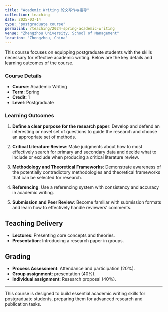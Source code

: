 ```yaml
---
title: "Academic Writing 论文写作与指导"
collection: teaching
date: 2025-03-14
type: "postgraduate course"
permalink: /teaching/2024-spring-academic-writing
venue: "Zhengzhou University, School of Management"
location: "Zhengzhou, China"
---
```


This course focuses on equipping postgraduate students with the skills necessary for effective academic writing. Below are the key details and learning outcomes of the course.

### Course Details

- **Course**: Academic Writing
- **Term**: Spring
- **Credit**: 1
- **Level**: Postgraduate

### Learning Outcomes

1. **Define a clear purpose for the research paper**: Develop and defend an interesting or novel set of questions to guide the research and choose an appropriate set of methods.
   
2. **Critical Literature Review**: Make judgments about how to most effectively search for primary and secondary data and decide what to include or exclude when producing a critical literature review.
   
3. **Methodology and Theoretical Frameworks**: Demonstrate awareness of the potentially contradictory methodologies and theoretical frameworks that can be selected for research.

4. **Referencing**: Use a referencing system with consistency and accuracy in academic writing.

5. **Submission and Peer Review**: Become familiar with submission formats and learn how to effectively handle reviewers’ comments.

## Teaching Delivery  
- **Lectures**: Presenting core concepts and theories.
- **Presentation**: Introducing a research paper in groups.

## Grading  
- **Process Assessment**: Attendance and participation (20%).
- **Group assignment**: presentation (40%).
- **Individual assignment**: Research proposal (40%).
---

This course is designed to build essential academic writing skills for postgraduate students, preparing them for advanced research and publication tasks.
